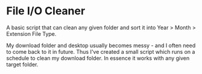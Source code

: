 # File I/O Cleaner

A basic script that can clean any given folder and sort it into Year > Month > Extension File Type. 

My download folder and desktop usually becomes messy - and I often need to come back to it in future. 
Thus I've created a small script which runs on a schedule to clean my download folder. In essence it works with any given
target folder.
